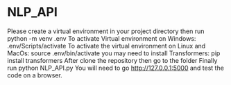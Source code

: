 # NLP_API

  Please create a virtual environment in your project directory
  then run python -m venv .env
  To activate Virtual environment on Windows:     .env/Scripts/activate
  To activate the virtual environment on Linux and MacOs: source .env/bin/activate
  you may need to install Transformers: pip install transformers
  After clone the repository then go to the folder
  Finally run python NLP_API.py
  You will need to go http://127.0.0.1:5000  and test the code on a browser.
